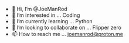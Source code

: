 - 👋 Hi, I’m @JoeManRod
- 👀 I’m interested in ... Coding
- 🌱 I’m currently learning ... Python 
- 💞️ I’m looking to collaborate on ... Flipper zero 
- 📫 How to reach me ... joemanrod@proton.me

<!---
JoeManRod/JoeManRod is a ✨ special ✨ repository because its `README.md` (this file) appears on your GitHub profile.
You can click the Preview link to take a look at your changes.
--->
